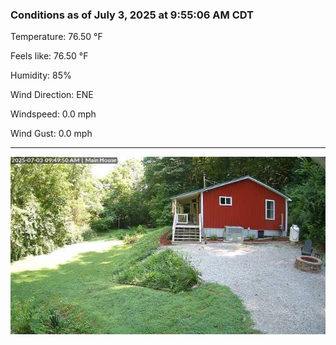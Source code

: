 ### Conditions as of July 3, 2025 at 9:55:06 AM CDT 

Temperature: 76.50 &deg;F

Feels like: 76.50 &deg;F

Humidity: 85%

Wind Direction: ENE

Windspeed: 0.0 mph

Wind Gust: 0.0 mph

---

<img src="./images/latest.jpeg"/>

